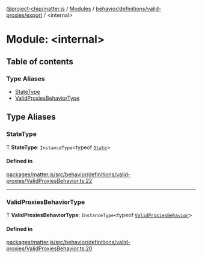[@project-chip/matter.js](../README.md) / [Modules](../modules.md) / [behavior/definitions/valid-proxies/export](behavior_definitions_valid_proxies_export.md) / \<internal\>

# Module: \<internal\>

## Table of contents

### Type Aliases

- [StateType](behavior_definitions_valid_proxies_export._internal_.md#statetype)
- [ValidProxiesBehaviorType](behavior_definitions_valid_proxies_export._internal_.md#validproxiesbehaviortype)

## Type Aliases

### StateType

Ƭ **StateType**: `InstanceType`\<typeof [`State`](../classes/behavior_definitions_valid_proxies_export.ValidProxiesServer.md#state-1)\>

#### Defined in

[packages/matter.js/src/behavior/definitions/valid-proxies/ValidProxiesBehavior.ts:22](https://github.com/project-chip/matter.js/blob/c0d55745d5279e16fdfaa7d2c564daa31e19c627/packages/matter.js/src/behavior/definitions/valid-proxies/ValidProxiesBehavior.ts#L22)

___

### ValidProxiesBehaviorType

Ƭ **ValidProxiesBehaviorType**: `InstanceType`\<typeof [`ValidProxiesBehavior`](behavior_definitions_valid_proxies_export.md#validproxiesbehavior)\>

#### Defined in

[packages/matter.js/src/behavior/definitions/valid-proxies/ValidProxiesBehavior.ts:20](https://github.com/project-chip/matter.js/blob/c0d55745d5279e16fdfaa7d2c564daa31e19c627/packages/matter.js/src/behavior/definitions/valid-proxies/ValidProxiesBehavior.ts#L20)

